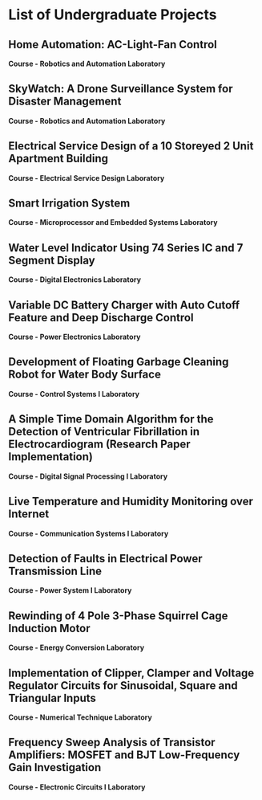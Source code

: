 # List of Undergraduate Projects

## Home Automation: AC-Light-Fan Control
**Course - Robotics and Automation Laboratory**

## SkyWatch: A Drone Surveillance System for Disaster Management
**Course - Robotics and Automation Laboratory**

## Electrical Service Design of a 10 Storeyed 2 Unit Apartment Building
**Course - Electrical Service Design Laboratory**

## Smart Irrigation System
**Course - Microprocessor and Embedded Systems Laboratory**

## Water Level Indicator Using 74 Series IC and 7 Segment Display
**Course - Digital Electronics Laboratory**

## Variable DC Battery Charger with Auto Cutoff Feature and Deep Discharge Control
**Course - Power Electronics Laboratory**

## Development of Floating Garbage Cleaning Robot for Water Body Surface
**Course - Control Systems I Laboratory**

## A Simple Time Domain Algorithm for the Detection of Ventricular Fibrillation in Electrocardiogram (Research Paper Implementation)
**Course - Digital Signal Processing I Laboratory**

## Live Temperature and Humidity Monitoring over Internet
**Course - Communication Systems I Laboratory**

## Detection of Faults in Electrical Power Transmission Line
**Course - Power System I Laboratory**

## Rewinding of 4 Pole 3-Phase Squirrel Cage Induction Motor
**Course - Energy Conversion Laboratory**

## Implementation of Clipper, Clamper and Voltage Regulator Circuits for Sinusoidal, Square and Triangular Inputs
**Course - Numerical Technique Laboratory**

## Frequency Sweep Analysis of Transistor Amplifiers: MOSFET and BJT Low-Frequency Gain Investigation
**Course - Electronic Circuits I Laboratory**
